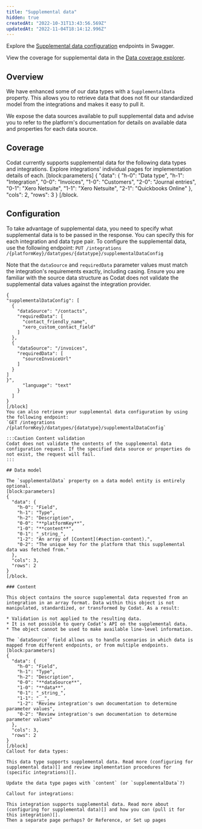 ```yaml
---
title: "Supplemental data"
hidden: true
createdAt: "2022-10-31T13:43:56.569Z"
updatedAt: "2022-11-04T18:14:12.996Z"
---
```


Explore the <a className="external" href="https://api.codat.io/swagger/index.html#/TrackingCategories" target="_blank">Supplemental data configuration</a> endpoints in Swagger.

View the coverage for supplemental data in the <a className="external" href="https://knowledge.codat.io/supported-features/accounting?view=tab-by-data-type&dataType=trackingCategories" target="_blank">Data coverage explorer</a>.

## Overview

We have enhanced some of our data types with a `SupplementalData` property. This allows you to retrieve data that does not fit our standardized model from the integrations and makes it easy to pull it.

We expose the data sources available to pull supplemental data and advise you to refer to the platform's documentation for details on available data and properties for each data source.

## Coverage

Codat currently supports supplemental data for the following data types and integrations. Explore integrations' individual pages for implementation details of each.
[block:parameters]
{
"data": {
"h-0": "Data type",
"h-1": "Integration",
"0-0": "Invoices",
"1-0": "Customers",
"2-0": "Journal entries",
"0-1": "Xero
Netsuite",
"1-1": "Xero
Netsuite",
"2-1": "Quickbooks Online"
},
"cols": 2,
"rows": 3
}
[/block.

## Configuration

To take advantage of supplemental data, you need to specify what supplemental data is to be passed in the response. You can specify this for each integration and data type pair. To configure the supplemental data, use the following endpoint:
`PUT /integrations​/{platformKey}/datatypes/{datatype}/supplementalDataConfig`

Note that the `dataSource` and `requiredData` parameter values must match the integration's requirements exactly, including casing. Ensure you are familiar with the source data structure as Codat does not validate the supplemental data values against the integration provider.

```
{
"supplementalDataConfig": [
  {
    "dataSource": "/contacts",
    "requiredData": [
      "contact_friendly_name",
      "xero_custom_contact_field"
    ]
  },
  {
    "dataSource": "/invoices",
    "requiredData": [
      "sourceInvoiceUrl"
    ]
  }
]
}",
      "language": "text"
    }
  ]
}
[/block]
You can also retrieve your supplemental data configuration by using the following endpoint:
`GET /integrations​/{platformKey}/datatypes/{datatype}/supplementalDataConfig`

:::Caution Content validation
Codat does not validate the contents of the supplemental data configuration request. If the specified data source or properties do not exist, the request will fail.
:::

## Data model

The `supplementalData` property on a data model entity is entirely optional.
[block:parameters]
{
  "data": {
    "h-0": "Field",
    "h-1": "Type",
    "h-2": "Description",
    "0-0": "**platformKey**",
    "1-0": "**content**",
    "0-1": "_string_",
    "1-2": "An array of [Content](#section-content).",
    "0-2": "The unique key for the platform that this supplemental data was fetched from."
  },
  "cols": 3,
  "rows": 2
}
[/block.

### Content

This object contains the source supplemental data requested from an integration in an array format. Data within this object is not manipulated, standardized, or transformed by Codat. As a result:

* Validation is not applied to the resulting data.
* It is not possible to query Codat’s API on the supplemental data.
* The object cannot be used to make available line-level information.

The `dataSource` field allows us to handle scenarios in which data is mapped from different endpoints, or from multiple endpoints.
[block:parameters]
{
  "data": {
    "h-0": "Field",
    "h-1": "Type",
    "h-2": "Description",
    "0-0": "**dataSource**",
    "1-0": "**data**",
    "0-1": "_string_",
    "1-1": "__",
    "1-2": "Review integration's own documentation to determine parameter values",
    "0-2": "Review integration's own documentation to determine parameter values"
  },
  "cols": 3,
  "rows": 2
}
[/block]
Callout for data types:

This data type supports supplemental data. Read more (configuring for supplemental data)[] and review implementation procedures for (specific integrations)[].

Update the data type pages with `content` (or `supplementalData`?)

Callout for integrations:

This integration supports supplemental data. Read more about (configuring for supplemental data)[] and how you can (pull it for this integration)[].
Then a separate page perhaps? Or Reference, or Set up pages
```
